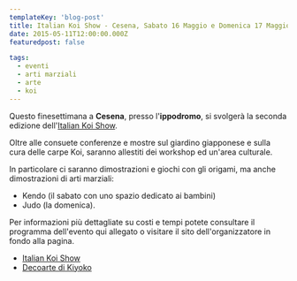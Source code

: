 ```yaml
---
templateKey: 'blog-post'
title: Italian Koi Show - Cesena, Sabato 16 Maggio e Domenica 17 Maggio
date: 2015-05-11T12:00:00.000Z
featuredpost: false

tags:
  - eventi
  - arti marziali
  - arte
  - koi
---
```



Questo finesettimana a **Cesena**, presso l'**ippodromo**, si svolgerà la seconda edizione dell'[Italian Koi Show](http://www.italiankoishow.it/).

Oltre alle consuete conferenze e mostre sul giardino giapponese e sulla cura delle carpe Koi, saranno allestiti dei workshop ed un'area culturale. 

In particolare ci saranno dimostrazioni e giochi con gli origami, ma anche dimostrazioni di arti marziali: 
* Kendo (il sabato con uno spazio dedicato ai bambini) 
* Judo (la domenica). 

Per informazioni più dettagliate su costi e tempi potete consultare il programma dell'evento qui allegato o visitare il sito dell'organizzatore in fondo alla pagina. 

- [Italian Koi Show](http://www.italiankoishow.it/) 
- [Decoarte di Kiyoko](http://www.decoarte.eu/) 
